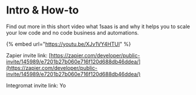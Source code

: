 # Intro & How-to

Find out more in this short video what 1saas is and why it helps you to scale your low code and no code business and automations. 

{% embed url="https://youtu.be/XJv1VY4HTUI" %}

Zapier invite link: [https://zapier.com/developer/public-invite/145989/e7201b27b060e716f120d688db46ddea/](https://zapier.com/developer/public-invite/145989/e7201b27b060e716f120d688db46ddea/)

Integromat invite link:  Yo
